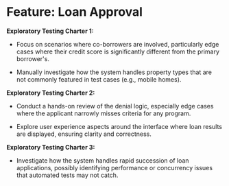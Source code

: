 # Feature: Loan Approval

**Exploratory Testing Charter 1:**

- Focus on scenarios where co-borrowers are involved, particularly edge cases where their credit score is significantly different from the primary borrower's.

- Manually investigate how the system handles property types that are not commonly featured in test cases (e.g., mobile homes).

**Exploratory Testing Charter 2:**

- Conduct a hands-on review of the denial logic, especially edge cases where the applicant narrowly misses criteria for any program.

- Explore user experience aspects around the interface where loan results are displayed, ensuring clarity and correctness.

**Exploratory Testing Charter 3:**

- Investigate how the system handles rapid succession of loan applications, possibly identifying performance or concurrency issues that automated tests may not catch.
